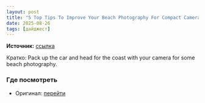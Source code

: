 ```yaml
---
layout: post
title: "5 Top Tips To Improve Your Beach Photography For Compact Camera & Smartphone Shooters"
date: 2025-08-26
tags: [дайджест]
---
```


**Источник:** [ссылка](https://www.ephotozine.com/article/5-top-tips-to-improve-your-beach-photography-for-compact-camera---smartphone-shooters-22400)

Кратко: Pack up the car and head for the coast with your camera for some beach photography.

### Где посмотреть
- Оригинал: [перейти]({link})
